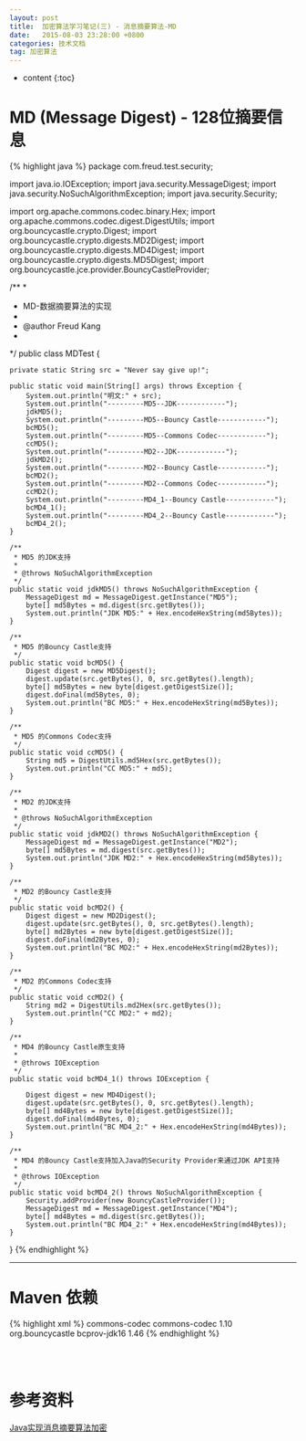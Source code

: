 ```yaml
---
layout: post
title:  加密算法学习笔记(三) - 消息摘要算法-MD
date:   2015-08-03 23:28:00 +0800
categories: 技术文档
tag: 加密算法
---
```


* content
{:toc}


MD (Message Digest) - 128位摘要信息
====================================

{% highlight java %}
package com.freud.test.security;

import java.io.IOException;
import java.security.MessageDigest;
import java.security.NoSuchAlgorithmException;
import java.security.Security;

import org.apache.commons.codec.binary.Hex;
import org.apache.commons.codec.digest.DigestUtils;
import org.bouncycastle.crypto.Digest;
import org.bouncycastle.crypto.digests.MD2Digest;
import org.bouncycastle.crypto.digests.MD4Digest;
import org.bouncycastle.crypto.digests.MD5Digest;
import org.bouncycastle.jce.provider.BouncyCastleProvider;

/**
 * 
 * MD-数据摘要算法的实现
 * 
 * @author Freud Kang
 * 
 */
public class MDTest {

	private static String src = "Never say give up!";

	public static void main(String[] args) throws Exception {
		System.out.println("明文:" + src);
		System.out.println("---------MD5--JDK------------");
		jdkMD5();
		System.out.println("---------MD5--Bouncy Castle------------");
		bcMD5();
		System.out.println("---------MD5--Commons Codec------------");
		ccMD5();
		System.out.println("---------MD2--JDK------------");
		jdkMD2();
		System.out.println("---------MD2--Bouncy Castle------------");
		bcMD2();
		System.out.println("---------MD2--Commons Codec------------");
		ccMD2();
		System.out.println("---------MD4_1--Bouncy Castle------------");
		bcMD4_1();
		System.out.println("---------MD4_2--Bouncy Castle------------");
		bcMD4_2();
	}

	/**
	 * MD5 的JDK支持
	 * 
	 * @throws NoSuchAlgorithmException
	 */
	public static void jdkMD5() throws NoSuchAlgorithmException {
		MessageDigest md = MessageDigest.getInstance("MD5");
		byte[] md5Bytes = md.digest(src.getBytes());
		System.out.println("JDK MD5:" + Hex.encodeHexString(md5Bytes));
	}

	/**
	 * MD5 的Bouncy Castle支持
	 */
	public static void bcMD5() {
		Digest digest = new MD5Digest();
		digest.update(src.getBytes(), 0, src.getBytes().length);
		byte[] md5Bytes = new byte[digest.getDigestSize()];
		digest.doFinal(md5Bytes, 0);
		System.out.println("BC MD5:" + Hex.encodeHexString(md5Bytes));
	}

	/**
	 * MD5 的Commons Codec支持
	 */
	public static void ccMD5() {
		String md5 = DigestUtils.md5Hex(src.getBytes());
		System.out.println("CC MD5:" + md5);
	}

	/**
	 * MD2 的JDK支持
	 * 
	 * @throws NoSuchAlgorithmException
	 */
	public static void jdkMD2() throws NoSuchAlgorithmException {
		MessageDigest md = MessageDigest.getInstance("MD2");
		byte[] md5Bytes = md.digest(src.getBytes());
		System.out.println("JDK MD2:" + Hex.encodeHexString(md5Bytes));
	}

	/**
	 * MD2 的Bouncy Castle支持
	 */
	public static void bcMD2() {
		Digest digest = new MD2Digest();
		digest.update(src.getBytes(), 0, src.getBytes().length);
		byte[] md2Bytes = new byte[digest.getDigestSize()];
		digest.doFinal(md2Bytes, 0);
		System.out.println("BC MD2:" + Hex.encodeHexString(md2Bytes));
	}

	/**
	 * MD2 的Commons Codec支持
	 */
	public static void ccMD2() {
		String md2 = DigestUtils.md2Hex(src.getBytes());
		System.out.println("CC MD2:" + md2);
	}

	/**
	 * MD4 的Bouncy Castle原生支持
	 * 
	 * @throws IOException
	 */
	public static void bcMD4_1() throws IOException {

		Digest digest = new MD4Digest();
		digest.update(src.getBytes(), 0, src.getBytes().length);
		byte[] md4Bytes = new byte[digest.getDigestSize()];
		digest.doFinal(md4Bytes, 0);
		System.out.println("BC MD4_2:" + Hex.encodeHexString(md4Bytes));
	}

	/**
	 * MD4 的Bouncy Castle支持加入Java的Security Provider来通过JDK API支持
	 * 
	 * @throws IOException
	 */
	public static void bcMD4_2() throws NoSuchAlgorithmException {
		Security.addProvider(new BouncyCastleProvider());
		MessageDigest md = MessageDigest.getInstance("MD4");
		byte[] md4Bytes = md.digest(src.getBytes());
		System.out.println("BC MD4_2:" + Hex.encodeHexString(md4Bytes));
	}
}
{% endhighlight %}

---

Maven 依赖
====================================

{% highlight xml %}
<dependencies>
	<dependency>
		<groupId>commons-codec</groupId>
		<artifactId>commons-codec</artifactId>
		<version>1.10</version>
	</dependency>
	<dependency>
		<groupId>org.bouncycastle</groupId>
		<artifactId>bcprov-jdk16</artifactId>
		<version>1.46</version>
	</dependency>
</dependencies>
{% endhighlight %}

<br />
<br />

参考资料
===========================

[Java实现消息摘要算法加密](http://www.imooc.com/learn/286?src=sugc)

<br />
<br />